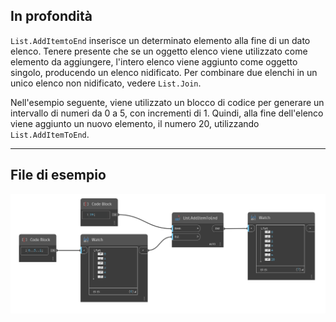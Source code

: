 ## In profondità
`List.AddItemtoEnd` inserisce un determinato elemento alla fine di un dato elenco. Tenere presente che se un oggetto elenco viene utilizzato come elemento da aggiungere, l'intero elenco viene aggiunto come oggetto singolo, producendo un elenco nidificato. Per combinare due elenchi in un unico elenco non nidificato, vedere `List.Join`.

Nell'esempio seguente, viene utilizzato un blocco di codice per generare un intervallo di numeri da 0 a 5, con incrementi di 1. Quindi, alla fine dell'elenco viene aggiunto un nuovo elemento, il numero 20, utilizzando `List.AddItemToEnd`.
___
## File di esempio

![List.AddItemToEnd](./DSCore.List.AddItemToEnd_img.jpg)
